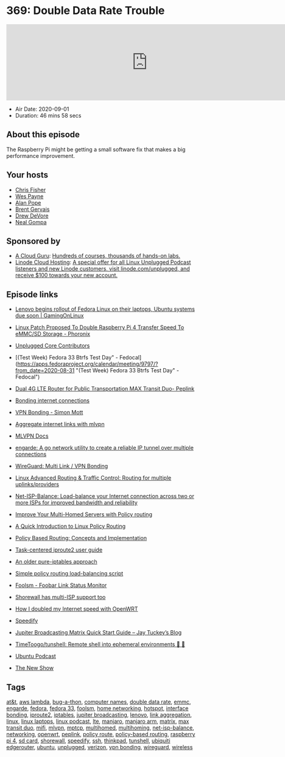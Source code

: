 # 369: Double Data Rate Trouble

<iframe src="https://player.fireside.fm/v2/RUkczH-V+6tFnwEiX?theme=dark" width="740" height="200" frameborder="0" scrolling="no"></iframe>

* Air Date: 2020-09-01
* Duration: 46 mins 58 secs

## About this episode

The Raspberry Pi might be getting a small software fix that makes a big performance improvement.

## Your hosts
* [Chris Fisher](https://linuxunplugged.com/hosts/chrislas)
* [Wes Payne](https://linuxunplugged.com/hosts/wes)
* [Alan Pope](https://linuxunplugged.com/guests/alanpope)
* [Brent Gervais](https://linuxunplugged.com/guests/brentgervais)
* [Drew DeVore](https://linuxunplugged.com/guests/drewdevore)
* [Neal Gompa](https://linuxunplugged.com/guests/nealgompa)

## Sponsored by

  * [A Cloud Guru](https://acloudguru.com): [Hundreds of courses, thousands of hands-on labs.](https://acloudguru.com)
  * [Linode Cloud Hosting](https://linode.com/unplugged): [A special offer for all Linux Unplugged Podcast listeners and new Linode customers, visit linode.com/unplugged, and receive $100 towards your new account. ](https://linode.com/unplugged)



## Episode links

  * [Lenovo begins rollout of Fedora Linux on their laptops, Ubuntu systems due soon | GamingOnLinux](https://www.gamingonlinux.com/2020/08/lenovo-begins-rollout-of-fedora-linux-on-their-laptops-ubuntu-systems-due-soon "Lenovo begins rollout of Fedora Linux on their laptops, Ubuntu systems due soon | GamingOnLinux")
  * [Linux Patch Proposed To Double Raspberry Pi 4 Transfer Speed To eMMC/SD Storage - Phoronix](https://www.phoronix.com/scan.php?page=news_item&px=RPi4-DDR-eMMC-SD-Linux-Patch "Linux Patch Proposed To Double Raspberry Pi 4 Transfer Speed To eMMC/SD Storage - Phoronix")
  * [Unplugged Core Contributors](http://unpluggedcore.com/ "Unplugged Core Contributors")
  * [(Test Week) Fedora 33 Btrfs Test Day" - Fedocal](https://apps.fedoraproject.org/calendar/meeting/9797/?from_date=2020-08-31 "\(Test Week\) Fedora 33 Btrfs Test Day" - Fedocal")
  * [Dual 4G LTE Router for Public Transportation MAX Transit Duo- Peplink](https://www.peplink.com/products/max-transit-duo/ "Dual 4G LTE Router for Public Transportation MAX Transit Duo- Peplink")
  * [Bonding internet connections](https://lochnair.net/2017/03/13/bonding-internet-connections/ "Bonding internet connections")
  * [VPN Bonding - Simon Mott](https://www.simonmott.co.uk/2012/03/vpn-bonding/ "VPN Bonding - Simon Mott")
  * [Aggregate internet links with mlvpn](https://dataswamp.org/~solene/2020-03-28-mlvpn.html "Aggregate internet links with mlvpn")
  * [MLVPN Docs](https://mlvpn.readthedocs.io/en/latest/index.html "MLVPN Docs")
  * [engarde: A go network utility to create a reliable IP tunnel over multiple connections ](https://github.com/porech/engarde "engarde: A go network utility to create a reliable IP tunnel over multiple connections
")

  * [WireGuard: Multi Link / VPN Bonding ](https://lists.zx2c4.com/pipermail/wireguard/2017-November/001887.html "WireGuard: Multi Link / VPN Bonding
")

  * [Linux Advanced Routing & Traffic Control: Routing for multiple uplinks/providers](https://lartc.org/howto/lartc.rpdb.multiple-links.html "Linux Advanced Routing & Traffic Control: Routing for multiple uplinks/providers")
  * [Net-ISP-Balance: Load-balance your Internet connection across two or more ISPs for improved bandwidth and reliability ](https://lstein.github.io/Net-ISP-Balance/ "Net-ISP-Balance: Load-balance your Internet connection across two or more ISPs for improved bandwidth and reliability
")

  * [Improve Your Multi-Homed Servers with Policy routing ](https://www.usenix.org/system/files/login/articles/login_summer16_10_anderson.pdf "Improve Your Multi-Homed Servers with Policy routing
")

  * [A Quick Introduction to Linux Policy Routing](https://blog.scottlowe.org/2013/05/29/a-quick-introduction-to-linux-policy-routing/ "A Quick Introduction to Linux Policy Routing")
  * [Policy Based Routing: Concepts and Implementation](https://silo.tips/download/advanced-routing-scenarios-policy-based-routing-concepts-and-linux-implementatio "Policy Based Routing: Concepts and Implementation")
  * [Task-centered iproute2 user guide](https://baturin.org/docs/iproute2/ "Task-centered iproute2 user guide")
  * [An older pure-iptables approach](https://vyruss.org/computing/load_balance.html "An older pure-iptables approach")
  * [Simple policy routing load-balancing script](https://www.isticktoit.net/?p=1637m "Simple policy routing load-balancing script")
  * [Foolsm - Foobar Link Status Monitor](https://lsm.foobar.fi/ "Foolsm - Foobar Link Status Monitor")
  * [Shorewall has multi-ISP support too](https://shorewall.org/MultiISP.html "Shorewall has multi-ISP support too")
  * [How I doubled my Internet speed with OpenWRT](https://msol.io/blog/tech/how-i-doubled-my-internet-speed-with-openwrt/ "How I doubled my Internet speed with OpenWRT")
  * [Speedify](https://speedify.com/ "Speedify")
  * [Jupiter Broadcasting Matrix Quick Start Guide – Jay Tuckey’s Blog](https://jaytuckey.name/2020/08/26/jupiter-broadcasting-matrix-quick-start-guide/ "Jupiter Broadcasting Matrix Quick Start Guide – Jay Tuckey’s Blog")
  * [TimeToogo/tunshell: Remote shell into ephemeral environments 🐚 🦀](https://github.com/TimeToogo/tunshell "TimeToogo/tunshell: Remote shell into ephemeral environments 🐚 🦀")
  * [Ubuntu Podcast](https://ubuntupodcast.org/ "Ubuntu Podcast")
  * [The New Show](https://thenew.show/ "The New Show")



## Tags

[at&t](https://linuxunplugged.com/tags/at&t), [aws lambda](https://linuxunplugged.com/tags/aws%20lambda), [bug-a-thon](https://linuxunplugged.com/tags/bug-a-thon), [computer names](https://linuxunplugged.com/tags/computer%20names), [double data rate](https://linuxunplugged.com/tags/double%20data%20rate), [emmc](https://linuxunplugged.com/tags/emmc), [engarde](https://linuxunplugged.com/tags/engarde), [fedora](https://linuxunplugged.com/tags/fedora), [fedora 33](https://linuxunplugged.com/tags/fedora%2033), [foolsm](https://linuxunplugged.com/tags/foolsm), [home networking](https://linuxunplugged.com/tags/home%20networking), [hotspot](https://linuxunplugged.com/tags/hotspot), [interface bonding](https://linuxunplugged.com/tags/interface%20bonding), [iproute2](https://linuxunplugged.com/tags/iproute2), [iptables](https://linuxunplugged.com/tags/iptables), [jupiter broadcasting](https://linuxunplugged.com/tags/jupiter%20broadcasting), [lenovo](https://linuxunplugged.com/tags/lenovo), [link aggregation](https://linuxunplugged.com/tags/link%20aggregation), [linux](https://linuxunplugged.com/tags/linux), [linux laptops](https://linuxunplugged.com/tags/linux%20laptops), [linux podcast](https://linuxunplugged.com/tags/linux%20podcast), [lte](https://linuxunplugged.com/tags/lte), [manjaro](https://linuxunplugged.com/tags/manjaro), [manjaro arm](https://linuxunplugged.com/tags/manjaro%20arm), [matrix](https://linuxunplugged.com/tags/matrix), [max transit duo](https://linuxunplugged.com/tags/max%20transit%20duo), [mifi](https://linuxunplugged.com/tags/mifi), [mlvpn](https://linuxunplugged.com/tags/mlvpn), [mptcp](https://linuxunplugged.com/tags/mptcp), [multihomed](https://linuxunplugged.com/tags/multihomed), [multihoming](https://linuxunplugged.com/tags/multihoming), [net-isp-balance](https://linuxunplugged.com/tags/net-isp-balance), [networking](https://linuxunplugged.com/tags/networking), [openwrt](https://linuxunplugged.com/tags/openwrt), [peplink](https://linuxunplugged.com/tags/peplink), [policy route](https://linuxunplugged.com/tags/policy%20route), [policy-based routing](https://linuxunplugged.com/tags/policy-based%20routing), [raspberry pi 4](https://linuxunplugged.com/tags/raspberry%20pi%204), [sd card](https://linuxunplugged.com/tags/sd%20card), [shorewall](https://linuxunplugged.com/tags/shorewall), [speedify](https://linuxunplugged.com/tags/speedify), [ssh](https://linuxunplugged.com/tags/ssh), [thinkpad](https://linuxunplugged.com/tags/thinkpad), [tunshell](https://linuxunplugged.com/tags/tunshell), [ubiquiti edgerouter](https://linuxunplugged.com/tags/ubiquiti%20edgerouter), [ubuntu](https://linuxunplugged.com/tags/ubuntu), [unplugged](https://linuxunplugged.com/tags/unplugged), [verizon](https://linuxunplugged.com/tags/verizon), [vpn bonding](https://linuxunplugged.com/tags/vpn%20bonding), [wireguard](https://linuxunplugged.com/tags/wireguard), [wireless](https://linuxunplugged.com/tags/wireless)